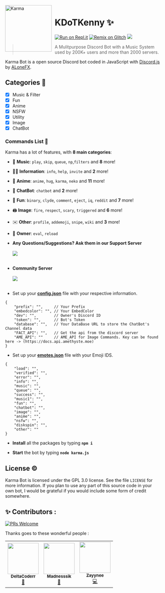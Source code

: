 <img width="150" height="150" align="left" style="float: left; margin: 0 10px 0 0;" alt="Karma" src="https://cdn.discordapp.com/avatars/636484020301201418/c42cd65954060d3fdf4e0a3bab01990c.png?size=1024"> 

# KDoTKenny ✨

[![Run on Repl.it](https://repl.it/badge/github/krpd/KDoTKenny)](https://repl.it/github/krpd/KDoTKenny)
[![Remix on Glitch](https://cdn.glitch.com/2703baf2-b643-4da7-ab91-7ee2a2d00b5b%2Fremix-button.svg)](https://glitch.com/edit/#!/import/github/krpd/KDoTKenny)
[![](https://img.shields.io/badge/discord.js-v12.0.0--dev-blue.svg?logo=npm)](https://github.com/discordjs)
>  A Mulitpurpose Discord Bot with a Music System used by 200K+ users and more than 2000 servers.

Karma Bot is a open source Discord bot coded in JavaScript with [Discord.js](https://discord.js.org) by [ALoneFX](https://github.com/AloneFX).  

## Categories 📑
- [x] Music & Filter
- [x] Fun
- [x] Anime
- [x] NSFW
- [x] Utility
- [X] Image
- [X] ChatBot

### Commands List 💫 

Karma has a lot of features, with **8 main categories**:

*   🎵 **Music**: `play`, `skip`, `queue`, `np`,`filters` and **8** more! 
*   👩‍💼 **Information**: `info`, `help`, `invite` and **2** more! 
*   🚓 **Anime**: `anime`, `hug`, `karma`, `neko` and **11** more! 
*   🤖 **ChatBot**: `chatbot` and **2** more! 
*   👻 **Fun**: `binary`, `clyde`, `comment`, `eject`, `iq`, `reddit` and **7** more!
*   🖨️ **Image**: `fire`, `respect`, `scary`, `triggered` and **6** more! 
*   ✉️ **Other**: `profile`, `addemoji`, `snipe`, `wiki` and **3** more!
*   👑 **Owner**: `eval`, `reload`


* **Any Questions/Suggestions? Ask them in our Support Server**
</br></br>
<a href="https://dsc.gg/eye-esports"><img src="https://invidget.switchblade.xyz/NtyaM9d"/></a>
<br><br>
* **Community Server**
</br></br>
<a href="https://dsc.gg/eye-esports"><img src="https://invidget.switchblade.xyz/devs"/></a>
<br><br>


* Set up your **[config.json](https://github.com/DeltaCoderr/KarmaBot/blob/main/configs/config.json)** file with your respective information.
```
{
    "prefix": "",     // Your Prefix
    "embedcolor": "", // Your EmbedColor
    "dev": "",        // Owner's Discord ID
    "token": "",      // Bot's Token
    "database": "",   // Your DataBase URL to store the ChatBot's Channel data
    "FACT_API": "",   // Get the api from the discord server 
    "AME_API": ""     // AME_API for Image Commands. Key can be found here -> (https://docs.api.amethyste.moe)
}
```
* Set up your **[emotes.json](https://github.com/DeltaCoderr/KarmaBot/blob/main/configs/emotes.json)** file with your Emoji IDS.
```
{
    "load": "",
    "verified": "",
    "error": "",
    "info": "",
    "music": "",
    "queue": "",
    "success": "",
    "music1": "",
    "fun": "",
    "chatbot": "",
    "image": "",
    "anime": "",
    "nsfw": "",
    "diskspin": "",
    "other": ""
}
```
* **Install** all the packages by typing **``npm i ``**

* **Start** the bot by typing **``node karma.js``**

## License ©️
Karma Bot is licensed under the GPL 3.0 license. See the file `LICENSE` for more information. If you plan to use any part of this source code in your own bot, I would be grateful if you would include some form of credit somewhere.

## ✨ Contributors :
[![PRs Welcome](https://img.shields.io/badge/PRs-welcome-brightgreen.svg?style=flat-square)](https://github.com/krpd/Covid-19-Tracker)&nbsp;

Thanks goes to these wonderful people :

<!-- ALL-CONTRIBUTORS-LIST:START - Do not remove or modify this section -->
<!-- prettier-ignore-start -->
<!-- markdownlint-disable -->

<table>
  <tr>
     <td align="center"><a href="https://github.com/DeltaCoderr"><img src="https://avatars0.githubusercontent.com/u/51528076?s=460&u=d1e28ca661a14f0b3428cc07dd410f36f891966b&v=4" width="100px;" alt=""/><br /><sub><b>DeltaCoderr</b></sub></a><br /><a href="https://github.com/houseofgeeks/hg/commits?author=DeltaCoderr" title="Owner">👑</a></td>
     <td align="center"><a href="https://github.com/Madnesssik"><img src="https://avatars.githubusercontent.com/u/78844616?s=400&u=cfb9cf4010f54d665c8c9f6290d15a19802bef99&v=4" width="100px;" alt=""/><br /><sub><b>Madnesssik</b></sub></a><br /><a href="https://github.com/Madnesssik/hg/commits?author=Madnesssik" title="Music">🎵</a></td>
     <td align="center"><a href="https://github.com/Zayynee"><img src="https://avatars.githubusercontent.com/u/78249812?s=400&u=c58998a50afa78b69b2fa6cd4edcff46dd09d5df&v=4" width="100px;" alt=""/><br /><sub><b>Zayynee</b></sub></a><br /><a href="https://github.com/Zaynee/hg/commits?author=Zayynee" title="Code">💻</a></td>
     
  </tr>
  
</table>

<!-- markdownlint-enable -->
<!-- prettier-ignore-end -->
<!-- ALL-CONTRIBUTORS-LIST:END -->
 
